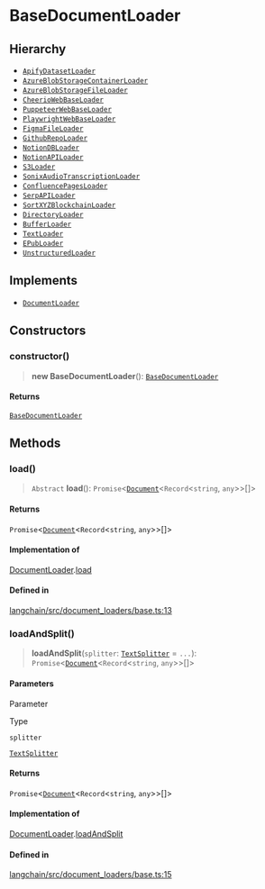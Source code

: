 BaseDocumentLoader
==================

Hierarchy[](#hierarchy "Direct link to Hierarchy")
---------------------------------------------------

*   [`ApifyDatasetLoader`](/docs/api/document_loaders_web_apify_dataset/classes/ApifyDatasetLoader)
*   [`AzureBlobStorageContainerLoader`](/docs/api/document_loaders_web_azure_blob_storage_container/classes/AzureBlobStorageContainerLoader)
*   [`AzureBlobStorageFileLoader`](/docs/api/document_loaders_web_azure_blob_storage_file/classes/AzureBlobStorageFileLoader)
*   [`CheerioWebBaseLoader`](/docs/api/document_loaders_web_cheerio/classes/CheerioWebBaseLoader)
*   [`PuppeteerWebBaseLoader`](/docs/api/document_loaders_web_puppeteer/classes/PuppeteerWebBaseLoader)
*   [`PlaywrightWebBaseLoader`](/docs/api/document_loaders_web_playwright/classes/PlaywrightWebBaseLoader)
*   [`FigmaFileLoader`](/docs/api/document_loaders_web_figma/classes/FigmaFileLoader)
*   [`GithubRepoLoader`](/docs/api/document_loaders_web_github/classes/GithubRepoLoader)
*   [`NotionDBLoader`](/docs/api/document_loaders_web_notiondb/classes/NotionDBLoader)
*   [`NotionAPILoader`](/docs/api/document_loaders_web_notionapi/classes/NotionAPILoader)
*   [`S3Loader`](/docs/api/document_loaders_web_s3/classes/S3Loader)
*   [`SonixAudioTranscriptionLoader`](/docs/api/document_loaders_web_sonix_audio/classes/SonixAudioTranscriptionLoader)
*   [`ConfluencePagesLoader`](/docs/api/document_loaders_web_confluence/classes/ConfluencePagesLoader)
*   [`SerpAPILoader`](/docs/api/document_loaders_web_serpapi/classes/SerpAPILoader)
*   [`SortXYZBlockchainLoader`](/docs/api/document_loaders_web_sort_xyz_blockchain/classes/SortXYZBlockchainLoader)
*   [`DirectoryLoader`](/docs/api/document_loaders_fs_directory/classes/DirectoryLoader)
*   [`BufferLoader`](/docs/api/document_loaders_fs_buffer/classes/BufferLoader)
*   [`TextLoader`](/docs/api/document_loaders_fs_text/classes/TextLoader)
*   [`EPubLoader`](/docs/api/document_loaders_fs_epub/classes/EPubLoader)
*   [`UnstructuredLoader`](/docs/api/document_loaders_fs_unstructured/classes/UnstructuredLoader)

Implements[](#implements "Direct link to Implements")
------------------------------------------------------

*   [`DocumentLoader`](/docs/api/document_loaders_base/interfaces/DocumentLoader)

Constructors[](#constructors "Direct link to Constructors")
------------------------------------------------------------

### constructor()[](#constructor "Direct link to constructor()")

> **new BaseDocumentLoader**(): [`BaseDocumentLoader`](/docs/api/document_loaders_base/classes/BaseDocumentLoader)

#### Returns[](#returns "Direct link to Returns")

[`BaseDocumentLoader`](/docs/api/document_loaders_base/classes/BaseDocumentLoader)

Methods[](#methods "Direct link to Methods")
---------------------------------------------

### load()[](#load "Direct link to load()")

> `Abstract` **load**(): `Promise`<[`Document`](/docs/api/document/classes/Document)<`Record`<`string`, `any`\>\>\[\]\>

#### Returns[](#returns-1 "Direct link to Returns")

`Promise`<[`Document`](/docs/api/document/classes/Document)<`Record`<`string`, `any`\>\>\[\]\>

#### Implementation of[](#implementation-of "Direct link to Implementation of")

[DocumentLoader](/docs/api/document_loaders_base/interfaces/DocumentLoader).[load](/docs/api/document_loaders_base/interfaces/DocumentLoader#load)

#### Defined in[](#defined-in "Direct link to Defined in")

[langchain/src/document\_loaders/base.ts:13](https://github.com/hwchase17/langchainjs/blob/1c1274d/langchain/src/document_loaders/base.ts#L13)

### loadAndSplit()[](#loadandsplit "Direct link to loadAndSplit()")

> **loadAndSplit**(`splitter`: [`TextSplitter`](/docs/api/text_splitter/classes/TextSplitter) = `...`): `Promise`<[`Document`](/docs/api/document/classes/Document)<`Record`<`string`, `any`\>\>\[\]\>

#### Parameters[](#parameters "Direct link to Parameters")

Parameter

Type

`splitter`

[`TextSplitter`](/docs/api/text_splitter/classes/TextSplitter)

#### Returns[](#returns-2 "Direct link to Returns")

`Promise`<[`Document`](/docs/api/document/classes/Document)<`Record`<`string`, `any`\>\>\[\]\>

#### Implementation of[](#implementation-of-1 "Direct link to Implementation of")

[DocumentLoader](/docs/api/document_loaders_base/interfaces/DocumentLoader).[loadAndSplit](/docs/api/document_loaders_base/interfaces/DocumentLoader#loadandsplit)

#### Defined in[](#defined-in-1 "Direct link to Defined in")

[langchain/src/document\_loaders/base.ts:15](https://github.com/hwchase17/langchainjs/blob/1c1274d/langchain/src/document_loaders/base.ts#L15)